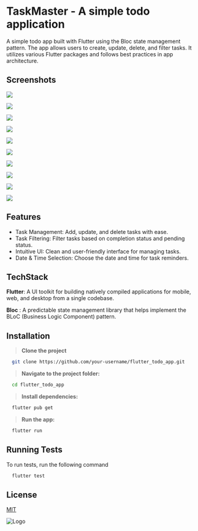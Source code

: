 
# TaskMaster - A simple todo application

A simple todo app built with Flutter using the Bloc state management pattern. The app allows users to create, update, delete, and filter tasks. It utilizes various Flutter packages and follows best practices in app architecture.
## Screenshots

![](https://github.com/HridaySarma800/todo_flutter_bloc/blob/master/screenshots/Screenshot%202023-12-04%20at%2015.25.13.png?raw=true)


![](https://github.com/HridaySarma800/todo_flutter_bloc/blob/master/screenshots/Simulator%20Screenshot%20-%20Main%20-%202023-12-04%20at%2015.02.47.png?raw=true)


![](https://github.com/HridaySarma800/todo_flutter_bloc/blob/master/screenshots/Simulator%20Screenshot%20-%20Main%20-%202023-12-04%20at%2015.02.52.png?raw=true)


![](https://github.com/HridaySarma800/todo_flutter_bloc/blob/master/screenshots/Simulator%20Screenshot%20-%20Main%20-%202023-12-04%20at%2015.03.21.png?raw=true)


![](https://github.com/HridaySarma800/todo_flutter_bloc/blob/master/screenshots/Simulator%20Screenshot%20-%20Main%20-%202023-12-04%20at%2015.24.12.png?raw=true)


![](https://github.com/HridaySarma800/todo_flutter_bloc/blob/master/screenshots/Simulator%20Screenshot%20-%20Main%20-%202023-12-04%20at%2015.26.19.png?raw=true)


![](https://github.com/HridaySarma800/todo_flutter_bloc/blob/master/screenshots/Simulator%20Screenshot%20-%20Main%20-%202023-12-04%20at%2015.26.24.png?raw=true)


![](https://github.com/HridaySarma800/todo_flutter_bloc/blob/master/screenshots/Simulator%20Screenshot%20-%20Main%20-%202023-12-04%20at%2015.26.28.png?raw=true)


![](https://github.com/HridaySarma800/todo_flutter_bloc/blob/master/screenshots/datepicker.png?raw=true)


![](https://github.com/HridaySarma800/todo_flutter_bloc/blob/master/screenshots/time%20picker.png?raw=true)


## Features

- Task Management: Add, update, and delete tasks with ease.
- Task Filtering: Filter tasks based on completion status and pending status.
- Intuitive UI: Clean and user-friendly interface for managing tasks.
- Date & Time Selection: Choose the date and time for task reminders.

## TechStack

**Flutter**: A UI toolkit for building natively compiled applications for mobile, web, and desktop from a single codebase.

**Bloc** : A predictable state management library that helps implement the BLoC (Business Logic Component) pattern.
## Installation

> **Clone the project**


```bash
  git clone https://github.com/your-username/flutter_todo_app.git
```

> **Navigate to the project folder:**
```bash
  cd flutter_todo_app
```
> **Install dependencies:**
```bash
  flutter pub get
```
> **Run the app:**
```bash
  flutter run
```

## Running Tests

To run tests, run the following command

```bash
  flutter test
```


## License

[MIT](https://choosealicense.com/licenses/mit/)


![Logo](https://github.com/HridaySarma800/todo_flutter_bloc/blob/master/assets/images/logo.png?raw=true)

